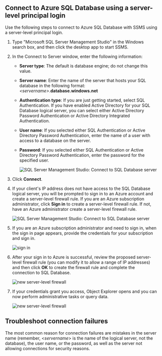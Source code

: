 

## Connect to Azure SQL Database using a server-level principal login
Use the following steps to connect to Azure SQL Database with SSMS using a server-level principal login.

1. Type "Microsoft SQL Server Management Studio" in the Windows search box, and then click the desktop app to start SSMS.
2. In the Connect to Server window, enter the following information:
   
   * **Server type**: The default is database engine; do not change this value.
   * **Server name**: Enter the name of the server that hosts your SQL database in the following format: *&lt;servername>*.**database.windows.net**
   * **Authentication type**: If you are just getting started, select SQL Authentication. If you have enabled Active Directory for your SQL Database logical server, you can select either Active Directory Password Authentication or Active Directory Integrated Authentication.
   * **User name**: If you selected either SQL Authentication or Active Directory Password Authentication, enter the name of a user with access to a database on the server.
   * **Password**: If you selected either SQL Authentication or Active Directory Password Authentication, enter the password for the specified user.
     
       ![SQL Server Management Studio: Connect to SQL Database server](./media/sql-database-sql-server-management-studio-connect-server-principal/connect-server-principal-1.png)
3. Click **Connect**.
4. If your client's IP address does not have access to the SQL Database logical server, you will be prompted to sign in to an Azure account and create a server-level firewall rule. If you are an Azure subscription administrator, click **Sign in** to create a server-level firewall rule. If not, have an Azure administrator create a server-level firewall rule.
   
      ![SQL Server Management Studio: Connect to SQL Database server](./media/sql-database-sql-server-management-studio-connect-server-principal/connect-server-principal-2.png)
5. If you are an Azure subscription administrator and need to sign in, when the sign in page appears, provide the credentials for your subscription and sign in.
   
      ![sign in](./media/sql-database-sql-server-management-studio-connect-server-principal/connect-server-principal-3.png)
6. After your sign in to Azure is successful, review the proposed server-level firewall rule (you can modify it to allow a range of IP addresses) and then click **OK** to create the firewall rule and complete the connection to SQL Database.
   
      ![new server-level firewall](./media/sql-database-sql-server-management-studio-connect-server-principal/connect-server-principal-4.png)
7. If your credentials grant you access, Object Explorer opens and you can now perform administrative tasks or query data. 
   
     ![new server-level firewall](./media/sql-database-sql-server-management-studio-connect-server-principal/connect-server-principal-5.png)

## Troubleshoot connection failures
The most common reason for connection failures are mistakes in the server name (remember, <*servername*> is the name of the logical server, not the database), the user name, or the password, as well as the server not allowing connections for security reasons. 

